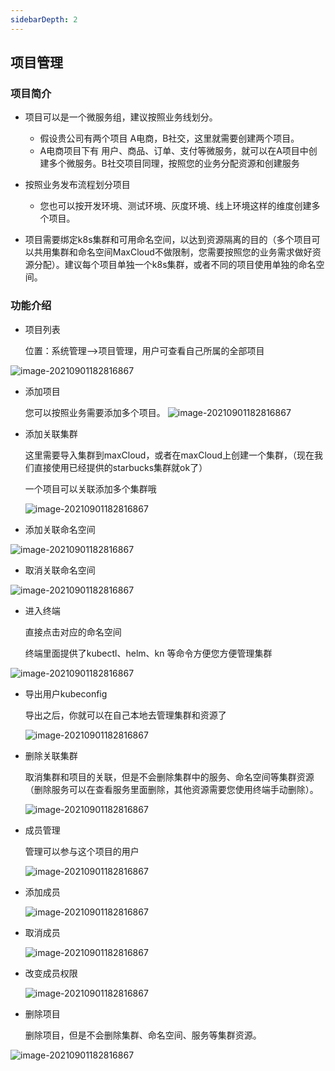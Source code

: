 ```yaml
---
sidebarDepth: 2
---
```

## 项目管理

### 项目简介

- 项目可以是一个微服务组，建议按照业务线划分。
  - 假设贵公司有两个项目 A电商，B社交，这里就需要创建两个项目。
  - A电商项目下有 用户、商品、订单、支付等微服务，就可以在A项目中创建多个微服务。B社交项目同理，按照您的业务分配资源和创建服务
- 按照业务发布流程划分项目
  - 您也可以按开发环境、测试环境、灰度环境、线上环境这样的维度创建多个项目。

- 项目需要绑定k8s集群和可用命名空间，以达到资源隔离的目的（多个项目可以共用集群和命名空间MaxCloud不做限制，您需要按照您的业务需求做好资源分配）。建议每个项目单独一个k8s集群，或者不同的项目使用单独的命名空间。

### 功能介绍

- 项目列表

  位置：系统管理—>项目管理，用户可查看自己所属的全部项目

![image-20210901182816867](../../images/project/list.png)

- 添加项目

  您可以按照业务需要添加多个项目。
![image-20210901182816867](../../images/project/newProject.png)

- 添加关联集群

  这里需要导入集群到maxCloud，或者在maxCloud上创建一个集群，（现在我们直接使用已经提供的starbucks集群就ok了）

  一个项目可以关联添加多个集群哦

  ![image-20210901182816867](../../images/project/addCluster.png)

- 添加关联命名空间

 ![image-20210901182816867](../../images/project/addNs.png)

- 取消关联命名空间

 ![image-20210901182816867](../../images/project/cancelNs.png)

- 进入终端

  直接点击对应的命名空间

  终端里面提供了kubectl、helm、kn 等命令方便您方便管理集群

![image-20210901182816867](../../images/project/terminal.png)

- 导出用户kubeconfig

  导出之后，你就可以在自己本地去管理集群和资源了

  ![image-20210901182816867](../../images/project/exportConfig.png)

- 删除关联集群

  取消集群和项目的关联，但是不会删除集群中的服务、命名空间等集群资源（删除服务可以在查看服务里面删除，其他资源需要您使用终端手动删除）。

  ![image-20210901182816867](../../images/project/cancelCluster.png)

- 成员管理

  管理可以参与这个项目的用户

  ![image-20210901182816867](../../images/project/memberManager.png)
  
- 添加成员

  ![image-20210901182816867](../../images/project/addMember.png)

- 取消成员

  ![image-20210901182816867](../../images/project/cancelMember.png)

- 改变成员权限

  ![image-20210901182816867](../../images/project/changeProjectRights.png)

- 删除项目

  删除项目，但是不会删除集群、命名空间、服务等集群资源。

![image-20210901182816867](../../images/project/deleteProject.png)

